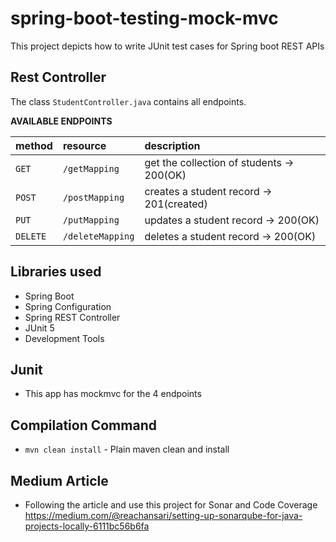# spring-boot-testing-mock-mvc

This project depicts how to write JUnit test cases for Spring boot REST APIs

## Rest Controller

The class `StudentController.java` contains all endpoints.

**AVAILABLE ENDPOINTS**

| method     | resource          | description                                             |
|:-----------|:------------------|:--------------------------------------------------------|
| `GET`			   | `/getMapping`		   | get the collection of students -> 200(OK)														 |
| `POST`		   | `/postMapping`		  | creates a student record -> 201(created)														  |
| `PUT`			   | `/putMapping`	    | updates a student record -> 200(OK)		                   |
| `DELETE`		 | `/deleteMapping`	 | deletes a student record -> 200(OK)		                   |

## Libraries used

- Spring Boot
- Spring Configuration
- Spring REST Controller
- JUnit 5
- Development Tools

## Junit

- This app has mockmvc for the 4 endpoints

## Compilation Command

- `mvn clean install` - Plain maven clean and install

## Medium Article

- Following the article and use this project for Sonar and Code Coverage
  https://medium.com/@reachansari/setting-up-sonarqube-for-java-projects-locally-6111bc56b6fa
